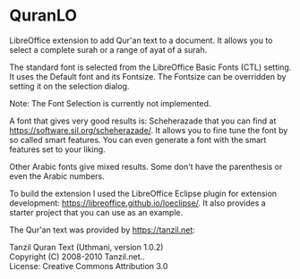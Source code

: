 # QuranLO
LibreOffice extension to add Qur'an text to a document. It allows you to select a complete 
surah or a range of ayat of a surah.

The standard font is selected from the LibreOffice Basic Fonts (CTL) setting. 
It uses the Default font and its Fontsize. The Fontsize can be overridden by setting 
it on the selection dialog. 

Note: The Font Selection is currently not implemented.

A font that gives very good results is: Scheherazade that you can find at <https://software.sil.org/scheherazade/>.
It allows you to fine tune the font by so called smart features. You can even generate 
a font with the smart features set to your liking. 

Other Arabic fonts give mixed results. Some don't have the parenthesis or even the 
Arabic numbers. 

To build the extension I used the LibreOffice Eclipse plugin for extension development: 
<https://libreoffice.github.io/loeclipse/>. It also provides a starter project that you can use as an example. 

The Qur'an text was provided by <https://tanzil.net>:  

  Tanzil Quran Text (Uthmani, version 1.0.2)  
  Copyright (C) 2008-2010 Tanzil.net..  
  License: Creative Commons Attribution 3.0  
